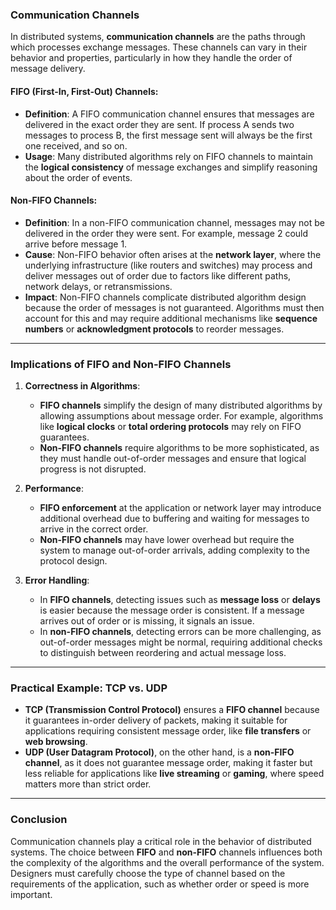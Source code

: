### Communication Channels

In distributed systems, **communication channels** are the paths through which processes exchange messages. These channels can vary in their behavior and properties, particularly in how they handle the order of message delivery.

#### **FIFO (First-In, First-Out) Channels**:
- **Definition**: A FIFO communication channel ensures that messages are delivered in the exact order they are sent. If process A sends two messages to process B, the first message sent will always be the first one received, and so on.
- **Usage**: Many distributed algorithms rely on FIFO channels to maintain the **logical consistency** of message exchanges and simplify reasoning about the order of events.

#### **Non-FIFO Channels**:
- **Definition**: In a non-FIFO communication channel, messages may not be delivered in the order they were sent. For example, message 2 could arrive before message 1.
- **Cause**: Non-FIFO behavior often arises at the **network layer**, where the underlying infrastructure (like routers and switches) may process and deliver messages out of order due to factors like different paths, network delays, or retransmissions.
- **Impact**: Non-FIFO channels complicate distributed algorithm design because the order of messages is not guaranteed. Algorithms must then account for this and may require additional mechanisms like **sequence numbers** or **acknowledgment protocols** to reorder messages.

---

### Implications of FIFO and Non-FIFO Channels

1. **Correctness in Algorithms**:
   - **FIFO channels** simplify the design of many distributed algorithms by allowing assumptions about message order. For example, algorithms like **logical clocks** or **total ordering protocols** may rely on FIFO guarantees.
   - **Non-FIFO channels** require algorithms to be more sophisticated, as they must handle out-of-order messages and ensure that logical progress is not disrupted.

2. **Performance**:
   - **FIFO enforcement** at the application or network layer may introduce additional overhead due to buffering and waiting for messages to arrive in the correct order.
   - **Non-FIFO channels** may have lower overhead but require the system to manage out-of-order arrivals, adding complexity to the protocol design.

3. **Error Handling**:
   - In **FIFO channels**, detecting issues such as **message loss** or **delays** is easier because the message order is consistent. If a message arrives out of order or is missing, it signals an issue.
   - In **non-FIFO channels**, detecting errors can be more challenging, as out-of-order messages might be normal, requiring additional checks to distinguish between reordering and actual message loss.

---

### Practical Example: TCP vs. UDP
- **TCP (Transmission Control Protocol)** ensures a **FIFO channel** because it guarantees in-order delivery of packets, making it suitable for applications requiring consistent message order, like **file transfers** or **web browsing**.
- **UDP (User Datagram Protocol)**, on the other hand, is a **non-FIFO channel**, as it does not guarantee message order, making it faster but less reliable for applications like **live streaming** or **gaming**, where speed matters more than strict order.

---

### Conclusion

Communication channels play a critical role in the behavior of distributed systems. The choice between **FIFO** and **non-FIFO** channels influences both the complexity of the algorithms and the overall performance of the system. Designers must carefully choose the type of channel based on the requirements of the application, such as whether order or speed is more important.
